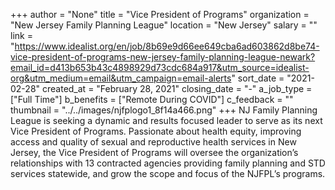 +++
author = "None"
title = "Vice President of Programs"
organization = "New Jersey Family Planning League"
location = "New Jersey"
salary = ""
link = "https://www.idealist.org/en/job/8b69e9d66ee649cba6ad603862d8be74-vice-president-of-programs-new-jersey-family-planning-league-newark?email_id=d413b653b43c4898929d73cdc684a917&utm_source=idealist-org&utm_medium=email&utm_campaign=email-alerts"
sort_date = "2021-02-28"
created_at = "February 28, 2021"
closing_date = "-"
a_job_type = ["Full Time"]
b_benefits = ["Remote During COVID"]
c_feedback = ""
thumbnail = "../../images/njfplogo1_8f14a466.png"
+++
NJ Family Planning League is seeking a dynamic and results focused leader to serve as its next Vice President of Programs. Passionate about health equity, improving access and quality of sexual and reproductive health services in New Jersey, the Vice President of Programs will oversee the organization’s relationships with 13 contracted agencies providing family planning and STD services statewide, and grow the scope and focus of the NJFPL’s programs.